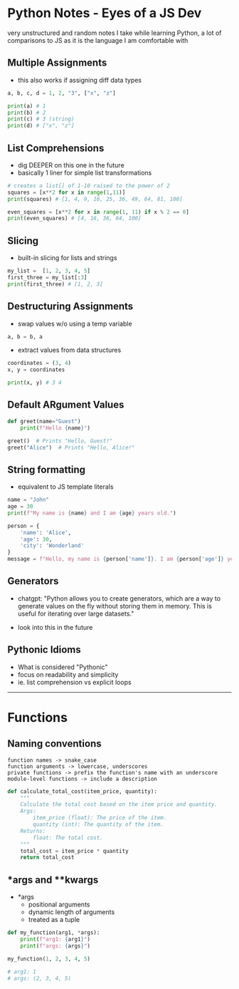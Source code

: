 # Python Notes - Eyes of a JS Dev

very unstructured and random notes I take while learning Python, a lot of comparisons to JS as it is the language I am comfortable with

## Multiple Assignments

- this also works if assigning diff data types

```py
a, b, c, d = 1, 2, "3", ["x", "z"]

print(a) # 1
print(b) # 2
print(c) # 3 (string)
print(d) # ["x", "z"]
```

## List Comprehensions

- dig DEEPER on this one in the future
- basically 1 liner for simple list transformations

```py
# creates a list[] of 1-10 raised to the power of 2
squares = [x**2 for x in range(1,11)]
print(squares) # [1, 4, 9, 16, 25, 36, 49, 64, 81, 100]

even_squares = [x**2 for x in range(1, 11) if x % 2 == 0]
print(even_squares) # [4, 16, 36, 64, 100]

```

## Slicing

- built-in slicing for lists and strings

```py
my_list =  [1, 2, 3, 4, 5]
first_three = my_list[:3]
print(first_three) # [1, 2, 3]
```

## Destructuring Assignments

- swap values w/o using a temp variable

```py
a, b = b, a
```

- extract values from data structures

```py
coordinates = (3, 4)
x, y = coordinates

print(x, y) # 3 4
```

## Default ARgument Values

```py
def greet(name="Guest")
    print(f"Hello {name}")

greet()  # Prints "Hello, Guest!"
greet("Alice")  # Prints "Hello, Alice!"
```

## String formatting

- equivalent to JS template literals

```py
name = "John"
age = 30
print(f"My name is {name} and I am {age} years old.")

person = {
    'name': 'Alice',
    'age': 30,
    'city': 'Wonderland'
}
message = f"Hello, my name is {person['name']}. I am {person['age']} years old, from {person['city']}.

```

## Generators

- chatgpt: "Python allows you to create generators, which are a way to generate values on the fly without storing them in memory. This is useful for iterating over large datasets."

- look into this in the future

## Pythonic Idioms

- What is considered "Pythonic"
- focus on readability and simplicity
- ie. list comprehension vs explicit loops

---

# Functions

## Naming conventions

    function names -> snake_case
    function arguments -> lowercase, underscores
    private functions -> prefix the function's name with an underscore
    module-level functions -> include a description

```py
def calculate_total_cost(item_price, quantity):
    """
    Calculate the total cost based on the item price and quantity.
    Args:
        item_price (float): The price of the item.
        quantity (int): The quantity of the item.
    Returns:
        float: The total cost.
    """
    total_cost = item_price * quantity
    return total_cost

```

## \*args and \*\*kwargs

- \*args
  - positional arguments
  - dynamic length of arguments
  - treated as a tuple

```py
def my_function(arg1, *args):
    print(f"arg1: {arg1}")
    print(f"args: {args}")

my_function(1, 2, 3, 4, 5)

# arg1: 1
# args: (2, 3, 4, 5)
```
